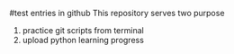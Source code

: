 #test entries in github
This repository serves two purpose
1) practice git scripts from terminal
2) upload python learning progress
